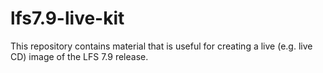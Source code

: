 # lfs7.9-live-kit

This repository contains material that is useful for creating a live (e.g. live CD) image of the LFS 7.9 release.
